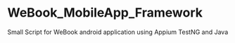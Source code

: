 # WeBook_MobileApp_Framework
Small Script for WeBook android application using Appium TestNG and Java
